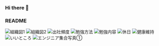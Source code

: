 ### Hi there 👋  
### README

![組織図1](https://user-images.githubusercontent.com/86583453/134768770-251bea5e-1048-4024-8f1f-3eeb3b671311.jpg)
![組織図2](https://user-images.githubusercontent.com/86583453/134768785-e37042fa-6cea-4df9-b76a-131fd441b5d1.jpg)
![出社頻度](https://user-images.githubusercontent.com/86583453/134769362-61f5301b-1f8a-49a3-8a26-701805601b24.png)
![勉強方法](https://user-images.githubusercontent.com/86583453/134770048-3a0f4d97-eb4d-414f-a9c3-718ec7bd1de6.png)
![勉強内容](https://user-images.githubusercontent.com/86583453/134770551-d1465c01-85c1-4712-892a-f39058b759d9.png)
![休日](https://user-images.githubusercontent.com/86583453/134771934-7c1c5570-1d0e-42fd-82bd-03fdd24f7081.png)
![健康維持](https://user-images.githubusercontent.com/86583453/134773778-42a4c59e-f391-409f-bfea-1a8dc8c18dd9.png)
![いいところ](https://user-images.githubusercontent.com/86583453/134774745-ff2fc140-4d88-469e-a65a-29f5a5204bf0.png)
![エンジニア集合写真①](https://user-images.githubusercontent.com/86583453/134775070-b1be4363-7e7c-4b1b-aefb-9fd383551599.JPG)

<!--
**kanakohiraga/kanakohiraga** is a ✨ _special_ ✨ repository because its `README.md` (this file) appears on your GitHub profile.

Here are some ideas to get you started:

- 🔭 I’m currently working on ...
- 🌱 I’m currently learning ...
- 👯 I’m looking to collaborate on ...
- 🤔 I’m looking for help with ...
- 💬 Ask me about ...
- 📫 How to reach me: ...
- 😄 Pronouns: ...
- ⚡ Fun fact: ...
-->
